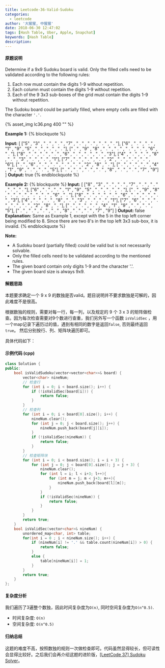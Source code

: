 ```yaml
---
title: Leetcode-36-Valid-Sudoku
categories:
  - leetcode
author: '大猩猩, 中猩猩'
date: 2018-06-30 12:47:02
tags: [Hash Table, Uber, Apple, Snapchat]
keywords: [Hash Table]
description:
---
```


#### 原题说明
Determine if a 9x9 Sudoku board is valid. Only the filled cells need to be validated according to the following rules:

1. Each row must contain the digits 1-9 without repetition.
2. Each column must contain the digits 1-9 without repetition.
3. Each of the 9 3x3 sub-boxes of the grid must contain the digits 1-9 without repetition.

The Sudoku board could be partially filled, where empty cells are filled with the character `'.'`.

{% asset_img lc36.png 400 "" %}

**Example 1:**
{% blockquote %}

**Input:**
[
  	["5" , "3" , " . " , " . " , "7" , " . " , " . " , " . " , " . "],
  	["6" , " . " , " . " , "1" , "9" , "5" , " . " , " . " , " . "],
  	[" . " , "9" , "8" , " . " , " . " , " . " , " . " , "6" , " . "],
  	["8" , " . " , " . " , " . " , "6" , " . " , " . " , " . " , "3"],
  	["4" , " . " , " . " , "8" , " . " , "3" , " . " , " . " , "1"],
  	["7" , " . " , " . " , " . " , "2" , " . " , " . " , " . " , "6"],
  	[" . " , "6" , " . " , " . " , " . " , " . " , "2" , "8" , " . "],
  	[" . " , " . " , " . "  , "4" , "1" , "9" , " . " , " . " , "5"],
  	[" . " , " . " , " . " , " . " , "8" , " . " , " . " , "7" , "9"]
]
**Output:** true
{% endblockquote %}

**Example 2:**
{% blockquote %}
**Input:**
[
  	["8" , "3" , " . " , " . " , "7" , " . " , " . " , " . " , " . "],
  	["6" , " . " , " . " , "1" , "9" , "5" , " . " , " . " , " . "],
  	[" . " , "9" , "8" , " . " , " . " , " . " , " . " , "6" , " . "],
  	["8" , " . " , " . " , " . " , "6" , " . " , " . " , " . " , "3"],
  	["4" , " . " , " . " , "8" , " . " , "3" , " . " , " . " , "1"],
  	["7" , "6" , " . " , " . " , " . " , " . " , "2" , "8" , " . "],
  	[" . " , " . " , " . " , "4" , "1" , "9" , " . " , " . " , "5"],
  	[" . " , " . " , " . " , " . " , "8" , " . " , " . " , "7" , "9"]
]
**Output:** false
**Explanation:** Same as Example 1, except with the 5 in the top left corner being modified to 8. Since there are two 8's in the top left 3x3 sub-box, it is invalid.
{% endblockquote %}

**Note:**

- A Sudoku board (partially filled) could be valid but is not necessarily solvable.
- Only the filled cells need to be validated according to the mentioned rules.
- The given board contain only digits 1-9 and the character '.'.
- The given board size is always 9x9.

#### 解题思路
本题要求确定一个 9 x 9 的数独是否valid。题目说明并不要求数独是可解的，因此难度不是很高。

根据数独的规则，需要对每一行，每一列，以及规定的 9 个 3 x 3 的矩阵做检查。因为每次检查需要对9个数进行查重，我们另外写一个函数 `isValidSec` ，用一个map记录下遍历过的值，遇到有相同的数字是返回`false`, 否则最终返回`true`。
然后分别按行、列、矩阵块遍历即可。 

具体代码如下：

#### 示例代码 (cpp)
```cpp
class Solution {
public:
    bool isValidSudoku(vector<vector<char>>& board) {
        vector<char> nineNum;
        // 检查行
        for (int i = 0; i < board.size(); i++) {
            if (!isValidSec(board[i])) {
                return false;
            }
        }
        // 检查列
        for (int i = 0; i < board[0].size(); i++) {
            nineNum.clear();
            for (int j = 0; j < board.size(); j++) {
                nineNum.push_back(board[j][i]);
            }
            if (!isValidSec(nineNum)) {
                return false;
            }
        }
        // 检查矩阵块
        for (int i = 0; i < board.size(); i = i + 3) {
            for (int j = 0; j < board[0].size(); j = j + 3) {
                nineNum.clear();
                for (int l = i; l < i+3; l++){
                    for (int m = j; m < j+3; m++){
                        nineNum.push_back(board[l][m]);
                    }
                }
                if (!isValidSec(nineNum)) {
                    return false;
                }
            }
        }
        return true;
    }
    bool isValidSec(vector<char>& nineNum) {
        unordered_map<char, int> table;
        for(int i = 0 ; i < nineNum.size(); i++) {
            if (nineNum[i] != '.' && table.count(nineNum[i]) > 0) {
                return false;
            }
            else {
                table[nineNum[i]] = 1;
            }
        }
        return true;
    }
};
```
#### 复杂度分析
我们遍历了3遍整个数独，因此时间复杂度为`O(n)`, 同时空间复杂度为`O(n^0.5)`.

 - 时间复杂度: `O(n)`
 - 空间复杂度: `O(n^0.5)`

#### 归纳总结
这题的难度不高，按照数独的规则一次做检查即可。代码虽然显得较长，但可读性会显得比较好。之后我们会再介绍这题的进阶版，[[LeetCode 37] Sudoku Solver](/Leetcode-37-Sudoku-Solver)。